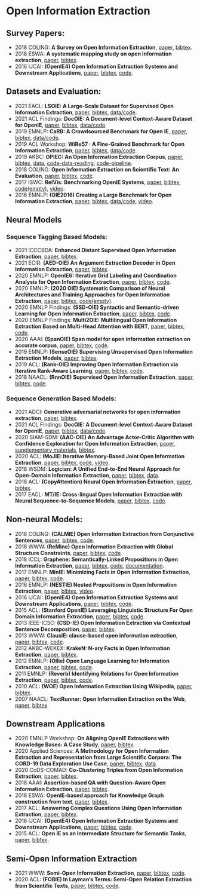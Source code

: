 # Open Information Extraction
<!--
- 20xx ??: **??**, [paper](??), [bibtex](/Bibtex/openie/？？.bib), [code](？？).
-->

## Survey Papers:
- 2018 COLING: **A Survey on Open Information Extraction**, [paper](https://www.aclweb.org/anthology/C18-1326), [bibtex](/Bibtex/openie/open_survey_tradtional.bib).
- 2018 ESWA: **A systematic mapping study on open information extraction**, [paper](https://doi.org.remotexs.ntu.edu.sg/10.1016/j.eswa.2018.06.046), [bibtex](/Bibtex/openie/map_study_oie.bib).
- 2016 IJCAI: **(OpenIE4) Open Information Extraction Systems and Downstream Applications**, [paper](https://dblp.org/rec/conf/ijcai/Mausam16.bib), [bibtex](/Bibtex/openie/openie_survey_downstream.bib), [code](https://github.com/knowitall/openie).

## Datasets and Evaluation:
- 2021 EACL: **LSOIE: A Large-Scale Dataset for Supervised Open Information Extraction**, [paper](https://aclanthology.org/2021.eacl-main.222/), [bibtex](/Bibtex/openie/lsoie.bib), [data/code](https://github.com/Jacobsolawetz/large-scale-oie).
- 2021 ACL Findings: **DocOIE: A Document-level Context-Aware Dataset for OpenIE**, [paper](https://aclanthology.org/2021.findings-acl.210), [bibtex](/Bibtex/openie/DocOIE.bib), [data/code](https://github.com/daviddongkc/DocOIE).
- 2019 EMNLP: **CaRB: A Crowdsourced Benchmark for Open IE**, [paper](https://www.aclweb.org/anthology/D19-1651), [bibtex](/Bibtex/openie/carb.bib), [data/code](https://github.com/dair-iitd/CaRB).
- 2019 ACL Workshop: **WiRe57 : A Fine-Grained Benchmark for Open Information Extraction**, [paper](https://www.aclweb.org/anthology/W19-4002), [bibtex](/Bibtex/openie/wire57.bib), [data/code](https://github.com/rali-udem/WiRe57).
- 2019 AKBC: **OPIEC: An Open Information Extraction Corpus**, [paper](https://doi.org/10.24432/C53W2J), [bibtex](/Bibtex/openie/OPIEC.bib), [data](https://www.uni-mannheim.de/dws/research/resources/opiec/), [code-data-reading](https://github.com/uma-pi1/OPIEC), [code-pipeline](https://github.com/uma-pi1/OPIEC-pipeline).
- 2018 COLING: **Open Information Extraction on Scientific Text: An Evaluation**, [paper](https://aclanthology.org/C18-1289/), [bibtex](/Bibtex/openie/scientific_oie_eval.bib), [code](https://data.mendeley.com/datasets/6m5dyx4b58/2).
- 2017 ISWC: **RelVis: Benchmarking OpenIE Systems**, [paper](http://ceur-ws.org/Vol-1963/paper527.pdf), [bibtex](/Bibtex/openie/RelVis.bib), [code(empty)](https://github.com/SchmaR/RelVis), [video](https://www.youtube.com/watch?v=Hs87hIe-HEs).
- 2016 EMNLP: **(OIE2016) Creating a Large Benchmark for Open Information Extraction**, [paper](https://www.aclweb.org/anthology/D16-1252), [bibtex](/Bibtex/openie/OIE2016.bib), [data/code](https://github.com/gabrielStanovsky/oie-benchmark), [video](https://vimeo.com/239251034).

## Neural Models
### Sequence Tagging Based Models:
- 2021 ICCCBDA: **Enhanced Distant Supervised Open Information Extraction**, [paper](https://ieeexplore.ieee.org/document/9442541), [bibtex](/Bibtex/openie/enhance_distant_oie.bib).
- 2021 ECIR: **(AED-OIE) An Argument Extraction Decoder in Open Information Extraction**, [paper](https://link.springer.com/chapter/10.1007%2F978-3-030-72113-8_21), [bibtex](/Bibtex/openie/aed_oie.bib).
- 2020 EMNLP: **OpenIE6: Iterative Grid Labeling and Coordination Analysis for Open Information Extraction**, [paper](https://www.aclweb.org/anthology/2020.emnlp-main.306), [bibtex](/Bibtex/openie/OpenIE6.bib), [code](https://github.com/dair-iitd/openie6).
- 2020 EMNLP: **(2020 OIE) Systematic Comparison of Neural Architectures and Training Approaches for Open Information Extraction**, [paper](https://aclanthology.org/2020.emnlp-main.690), [bibtex](/Bibtex/openie/openie_comparison.bib), [code(empty)](https://github.com/phohenecker/emnlp2020-oie).
- 2020 EMNLP Findings: **(SSD-OIE) Syntactic and Semantic-driven Learning for Open Information Extraction**, [paper](https://aclanthology.org/2020.findings-emnlp.69), [bibtex](/Bibtex/openie/rl_oie.bib), [code](https://github.com/TangJiaLong/SSD-OpenIE).
- 2020 EMNLP Findings: **Multi2OIE: Multilingual Open Information Extraction Based on Multi-Head Attention with BERT**, [paper](https://aclanthology.org/2020.findings-emnlp.99), [bibtex](/Bibtex/openie/multi-oie.bib), [code](https://github.com/youngbin-ro/Multi2OIE).
- 2020 AAAI: **(SpanOIE) Span model for open information extraction on accurate corpus**, [paper](https://aaai.org/ojs/index.php/AAAI/article/view/6497), [bibtex](/Bibtex/openie/OpenIE6.bib), [code](https://github.com/zhanjunlang/Span_OIE).
- 2019 EMNLP: **(SenseOIE) Supervising Unsupervised Open Information Extraction Models**, [paper](https://www.aclweb.org/anthology/D19-1067), [bibtex](/Bibtex/openie/senseoie.bib).
- 2019 ACL: **(Rank-OIE) Improving Open Information Extraction via Iterative Rank-Aware Learning**, [paper](https://aclanthology.org/P19-1523), [bibtex](/Bibtex/openie/rank_oie.bib), [code](https://github.com/jzbjyb/oie_rank).
- 2018 NAACL: **(RnnOIE) Supervised Open Information Extraction**, [paper](https://www.aclweb.org/anthology/N18-1081), [bibtex](/Bibtex/openie/rnnoie.bib), [code](https://github.com/gabrielStanovsky/supervised-oie).

### Sequence Generation Based Models:
- 2021 ADCI: **Generative adversarial networks for open information extraction**, [paper](https://doi.org/10.1007/s43674-021-00006-8), [bibtex](/Bibtex/openie/GAN_oie.bib).
- 2021 ACL Findings: **DocOIE: A Document-level Context-Aware Dataset for OpenIE**, [paper](https://aclanthology.org/2021.findings-acl.210), [bibtex](/Bibtex/openie/DocOIE.bib), [data/code](https://github.com/daviddongkc/DocOIE).
- 2020 SIAM-SDM: **(AAC-OIE) An Advantage Actor-Critic Algorithm with Confidence Exploration for Open Information Extraction**, [paper](https://epubs.siam.org/doi/10.1137/1.9781611976236.25), [supplementary materials](https://github.com/Guiliang/MyHomePage/blob/master/external-materials/SDM20/SDM2020-Supplementary-Materials.pdf), [bibtex](/Bibtex/openie/AAC_oie.bib).
- 2020 ACL: **IMoJIE: Iterative Memory-Based Joint Open Information Extraction**, [paper](https://www.aclweb.org/anthology/2020.acl-main.521), [bibtex](/Bibtex/openie/imojie.bib), [code](https://github.com/dair-iitd/imojie), [video](https://slideslive.com/38929035/imojie-iterative-memorybased-joint-open-information-extraction).
- 2018 WSDM: **Logician: A Unified End-to-End Neural Approach for Open-Domain Information Extraction**, [paper](https://doi.org/10.1145/3159652.3159712), [bibtex](/Bibtex/openie/logician.bib), [data](https://ai.baidu.com/broad/introduction?dataset=saoke).
- 2018 ACL: **(CopyAttention) Neural Open Information Extraction**, [paper](https://www.aclweb.org/anthology/P18-2065), [bibtex](/Bibtex/openie/copyattention.bib).
- 2017 EACL: **MT/IE: Cross-lingual Open Information Extraction with Neural Sequence-to-Sequence Models**, [paper](https://aclanthology.org/E17-2011), [bibtex](/Bibtex/openie/mt_oie.bib), [code](https://github.com/sheng-z/cross-lingual-open-ie).


## Non-neural Models:
- 2018 COLING: **(CALMIE) Open Information Extraction from Conjunctive Sentences**, [paper](https://aclanthology.org/C18-1194/), [bibtex](/Bibtex/openie/calm_oie.bib), [code](https://github.com/dair-iitd/OpenIE-standalone).
- 2018 WWW: **(ReMine) Open Information Extraction with Global Structure Constraints**, [paper](https://dl.acm.org/doi/10.1145/3184558.3186927), [bibtex](/Bibtex/openie/ReMine.bib), [code](https://github.com/GentleZhu/ReMine).
- 2018 ICCL: **Graphene: Semantically-Linked Propositions in Open Information Extraction**, [paper](https://www.aclweb.org/anthology/C18-1195), [bibtex](/Bibtex/openie/Graphene.bib), [code](https://github.com/Lambda-3/Graphene), [documentation](http://lambda3.org/Graphene/).
- 2017 EMNLP: **MinIE: Minimizing Facts in Open Information Extraction**, [paper](https://www.aclweb.org/anthology/D17-1278), [bibtex](/Bibtex/openie/MinIE.bib), [code](https://github.com/uma-pi1/minie).
- 2016 EMNLP: **(NESTIE) Nested Propositions in Open Information Extraction**, [paper](https://www.aclweb.org/anthology/D16-1006), [bibtex](/Bibtex/openie/nestie.bib), [video](https://vimeo.com/239245885).
- 2016 IJCAI: **(OpenIE4) Open Information Extraction Systems and Downstream Applications**, [paper](https://dblp.org/rec/conf/ijcai/Mausam16.bib), [bibtex](/Bibtex/openie/openie_survey_downstream.bib), [code](https://github.com/knowitall/openie).
- 2015 ACL: **(Stanford OpenIE) Leveraging Linguistic Structure For Open Domain Information Extraction**, [paper](https://www.aclweb.org/anthology/P15-1034), [bibtex](/Bibtex/openie/stanford_oie.bib), [code](https://github.com/philipperemy/stanford-openie-python).
- 2013 IEEE-ICSC: **(CSD-IE) Open Information Extraction via Contextual Sentence Decomposition**, [paper](https://doi.org/10.1109/ICSC.2013.36), [bibtex](/Bibtex/openie/csd-ie.bib).
- 2013 WWW: **ClausIE: clause-based open information extraction**, [paper](https://doi.org/10.1145/2488388.2488420), [bibtex](/Bibtex/openie/clausie.bib), [code](https://github.com/AnthonyMRios/pyclausie).
- 2012 AKBC-WEKEX: **KrakeN: N-ary Facts in Open Information Extraction**, [paper](https://www.aclweb.org/anthology/W12-3010), [bibtex](/Bibtex/openie/KrakeN.bib).
- 2012 EMNLP: **(Ollie) Open Language Learning for Information Extraction**, [paper](https://www.aclweb.org/anthology/D12-1048), [bibtex](/Bibtex/openie/ollie.bib), [code](https://github.com/knowitall/ollie).
- 2011 EMNLP: **(Reverb) Identifying Relations for Open Information Extraction**, [paper](https://www.aclweb.org/anthology/D11-1142), [bibtex](/Bibtex/openie/reverb.bib), [code](https://github.com/knowitall/reverb).
- 2010 ACL: **(WOE) Open Information Extraction Using Wikipedia**, [paper](https://www.aclweb.org/anthology/P10-1013), [bibtex](/Bibtex/openie/WOE.bib).
- 2007 NAACL: **TextRunner: Open Information Extraction on the Web**, [paper](https://www.aclweb.org/anthology/N07-4013), [bibtex](/Bibtex/openie/textrunner.bib).


## Downstream Applications
- 2020 EMNLP Workshop: **On Aligning OpenIE Extractions with Knowledge Bases: A Case Study**, [paper](https://www.aclweb.org/anthology/2020.eval4nlp-1.14), [bibtex](/Bibtex/openie/KB_openie.bib).
- 2020 Applied Sciences: **A Methodology for Open Information Extraction and Representation from Large Scientific Corpora: The CORD-19 Data Exploration Use Case**, [paper](https://www.mdpi.com/2076-3417/10/16/5630), [bibtex](/Bibtex/openie/large_sci_corpora_oie.bib), [data](https://github.com/lighteternal/CORD-19-OIE-triple-extraction).
- 2020 CoDS-COMAD: **Co-Clustering Triples from Open Information Extraction**, [paper](https://dl.acm.org/doi/10.1145/3371158.3371183), [bibtex](/Bibtex/openie/cluster_oie.bib).
- 2018 AAAI: **Assertion-based QA with Question-Aware Open Information Extraction**, [paper](https://aaai.org/ocs/index.php/AAAI/AAAI18/paper/view/16705), [bibtex](/Bibtex/openie/asertion_QA_oie.bib).
- 2018 ESWA: **OpenIE-based approach for Knowledge Graph construction from text**, [paper](https://doi.org/10.1016/j.eswa.2018.07.017), [bibtex](/Bibtex/openie/kg_construction_openie.bib).
- 2017 ACL: **Answering Complex Questions Using Open Information Extraction**, [paper](https://www.aclweb.org/anthology/P17-2049), [bibtex](/Bibtex/openie/QA_openie.bib).
- 2016 IJCAI: **(OpenIE4) Open Information Extraction Systems and Downstream Applications**, [paper](https://dblp.org/rec/conf/ijcai/Mausam16.bib), [bibtex](/Bibtex/openie/openie_survey_downstream.bib), [code](https://github.com/knowitall/openie).
- 2015 ACL: **Open IE as an Intermediate Structure for Semantic Tasks**, [paper](https://www.aclweb.org/anthology/P15-2050), [bibtex](/Bibtex/openie/semantic_openie.bib).


## Semi-Open Information Extraction
- 2021 WWW: **Semi-Open Information Extraction**, [paper](https://dl.acm.org/doi/10.1145/3442381.3450029), [bibtex](/Bibtex/openie/soie.bib), [code](https://github.com/yubowen-ph/SOIE).
- 2020 ACL: **(FOBIE) In Layman’s Terms: Semi-Open Relation Extraction from Scientific Texts**, [paper](https://aclanthology.org/2020.acl-main.137/), [bibtex](/Bibtex/openie/FOBIE.bib), [code](https://github.com/rubenkruiper/FOBIE).

